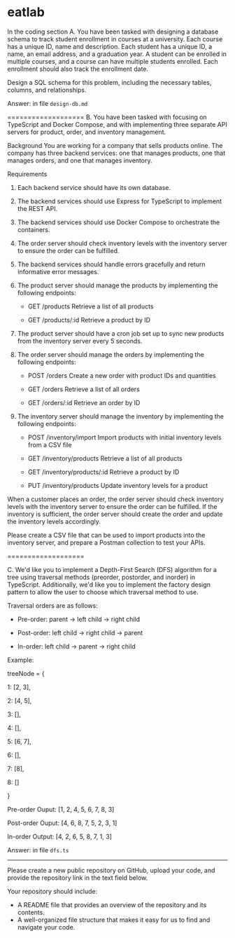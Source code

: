 # eatlab

In the coding section
A. You have been tasked with designing a database schema to track student enrollment in courses at a university. Each course has a unique ID, name and description. Each student has a unique ID, a name, an email address, and a graduation year. A student can be enrolled in multiple courses, and a course can have multiple students enrolled. Each enrollment should also track the enrollment date.

Design a SQL schema for this problem, including the necessary tables, columns, and relationships.

Answer: in file `design-db.md`

===================
B. You have been tasked with focusing on TypeScript and Docker Compose, and with implementing three separate API servers for product, order, and inventory management.

Background
You are working for a company that sells products online. The company has three backend services: one that manages products, one that manages orders, and one that manages inventory.

Requirements

1. Each backend service should have its own database.
2. The backend services should use Express for TypeScript to implement the REST API.
3. The backend services should use Docker Compose to orchestrate the containers.
4. The order server should check inventory levels with the inventory server to ensure the order can be fulfilled.
5. The backend services should handle errors gracefully and return informative error messages.
6. The product server should manage the products by implementing the following endpoints:

   - GET /products
     Retrieve a list of all products

   - GET /products/:id
     Retrieve a product by ID

7. The product server should have a cron job set up to sync new products from the inventory server every 5 seconds.
8. The order server should manage the orders by implementing the following endpoints:

   - POST /orders
     Create a new order with product IDs and quantities

   - GET /orders
     Retrieve a list of all orders

   - GET /orders/:id
     Retrieve an order by ID

9. The inventory server should manage the inventory by implementing the following endpoints:

   - POST /inventory/import
     Import products with initial inventory levels from a CSV file

   - GET /inventory/products
     Retrieve a list of all products

   - GET /inventory/products/:id
     Retrieve a product by ID

   - PUT /inventory/products
     Update inventory levels for a product

When a customer places an order, the order server should check inventory levels with the inventory server to ensure the order can be fulfilled.
If the inventory is sufficient, the order server should create the order and update the inventory levels accordingly.

Please create a CSV file that can be used to import products into the inventory server, and prepare a Postman collection to test your APIs.

===================

C. We'd like you to implement a Depth-First Search (DFS) algorithm for a tree using traversal methods (preorder, postorder, and inorder) in TypeScript. Additionally, we'd like you to implement the factory design pattern to allow the user to choose which traversal method to use.

Traversal orders are as follows:

- Pre-order: parent → left child → right child

- Post-order: left child → right child → parent

- In-order: left child → parent → right child

Example:

treeNode = {

1: [2, 3],

2: [4, 5],

3: [],

4: [],

5: [6, 7],

6: [],

7: [8],

8: []

}

Pre-order Ouput: [1, 2, 4, 5, 6, 7, 8, 3]

Post-order Ouput: [4, 6, 8, 7, 5, 2, 3, 1]

In-order Output: [4, 2, 6, 5, 8, 7, 1, 3]

Answer: in file `dfs.ts`

---

Please create a new public repository on GitHub, upload your code, and provide the repository link in the text field below.

Your repository should include:

- A README file that provides an overview of the repository and its contents.
- A well-organized file structure that makes it easy for us to find and navigate your code.
